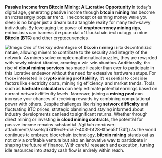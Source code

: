 **Passive Income from Bitcoin Mining: A Lucrative Opportunity**
In today's digital age, generating passive income through **bitcoin mining** has become an increasingly popular trend. The concept of earning money while you sleep is no longer just a dream but a tangible reality for many tech-savvy individuals. By leveraging the power of **cryptocurrency mining rigs**, enthusiasts can harness the potential of blockchain technology to mine **Bitcoin (BTC)** and other cryptocurrencies.

![Image](https://github.com/user-attachments/assets/d7419ec9-dc67-403f-bf28-8faea5f1f74f)
One of the key advantages of **Bitcoin mining** is its decentralized nature, allowing miners to contribute to the security and integrity of the network. As miners solve complex mathematical puzzles, they are rewarded with newly minted bitcoins, creating a win-win situation. Additionally, the rise of **cloud mining services** has made it easier than ever to participate in this lucrative endeavor without the need for extensive hardware setups. 
For those interested in **crypto mining profitability**, it’s essential to consider factors like electricity costs, mining rig efficiency, and market trends. Tools such as **hashrate calculators** can help estimate potential earnings based on current network difficulty levels. Moreover, joining a **mining pool** can increase your chances of receiving rewards by combining computational power with others.
Despite challenges like rising **network difficulty** and fluctuating BTC prices, strategic planning and staying informed about industry developments can lead to significant returns. Whether through direct mining or investing in **cloud mining contracts**, the potential for passive income remains substantial. 
 //github.com/user-attachments/assets/d7419ec9-dc67-403f-bf28-8faea5f1f74f))
As the world continues to embrace blockchain technology, **bitcoin mining** stands out as not only a profitable venture but also an innovative way to participate in shaping the future of finance. With careful research and execution, turning idle resources into steady cash flow is entirely within reach. 

